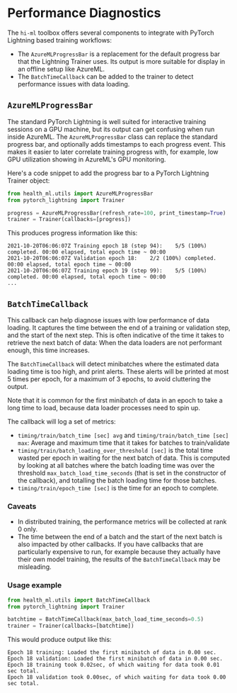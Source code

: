 # Performance Diagnostics

The `hi-ml` toolbox offers several components to integrate with PyTorch Lightning based training workflows:

* The `AzureMLProgressBar` is a replacement for the default progress bar that the Lightning Trainer uses. Its output is
  more suitable for display in an offline setup like AzureML.
* The `BatchTimeCallback` can be added to the trainer to detect performance issues with data loading.

## `AzureMLProgressBar`

The standard PyTorch Lightning is well suited for interactive training sessions on a GPU machine, but its output can get
confusing when run inside AzureML. The `AzureMLProgressBar` class can replace the standard progress bar, and optionally
adds timestamps to each progress event. This makes it easier to later correlate training progress with, for example, low
GPU utilization showing in AzureML's GPU monitoring.

Here's a code snippet to add the progress bar to a PyTorch Lightning Trainer object:

```python
from health_ml.utils import AzureMLProgressBar
from pytorch_lightning import Trainer

progress = AzureMLProgressBar(refresh_rate=100, print_timestamp=True)
trainer = Trainer(callbacks=[progress])
```

This produces progress information like this:
```
2021-10-20T06:06:07Z Training epoch 18 (step 94):    5/5 (100%) completed. 00:00 elapsed, total epoch time ~ 00:00
2021-10-20T06:06:07Z Validation epoch 18:    2/2 (100%) completed. 00:00 elapsed, total epoch time ~ 00:00
2021-10-20T06:06:07Z Training epoch 19 (step 99):    5/5 (100%) completed. 00:00 elapsed, total epoch time ~ 00:00
...
```


## `BatchTimeCallback`

This callback can help diagnose issues with low performance of data loading. It captures the time between the end of a
training or validation step, and the start of the next step. This is often indicative of the time it takes to retrieve
the next batch of data: When the data loaders are not performant enough, this time increases.

The `BatchTimeCallback` will detect minibatches where the estimated data loading time is too high, and print alerts.
These alerts will be printed at most 5 times per epoch, for a maximum of 3 epochs, to avoid cluttering the output.

Note that it is common for the first minibatch of data in an epoch to take a long time to load, because data loader
processes need to spin up.

The callback will log a set of metrics:

* `timing/train/batch_time [sec] avg` and `timing/train/batch_time [sec] max`: Average and maximum time that it takes
  for batches to train/validate
* `timing/train/batch_loading_over_threshold [sec]` is the total time wasted per epoch in waiting for the next batch of
  data. This is computed by looking at all batches where the batch loading time was over the threshold
  `max_batch_load_time_seconds` (that is set in the constructor of the callback), and totalling the batch loading time
  for those batches.
* `timing/train/epoch_time [sec]` is the time for an epoch to complete.

### Caveats

* In distributed training, the performance metrics will be collected at rank 0 only.
* The time between the end of a batch and the start of the next batch is also impacted by other callbacks. If you have
  callbacks that are particularly expensive to run, for example because they actually have their own model training, the
  results of the `BatchTimeCallback` may be misleading.

### Usage example

```python
from health_ml.utils import BatchTimeCallback
from pytorch_lightning import Trainer

batchtime = BatchTimeCallback(max_batch_load_time_seconds=0.5)
trainer = Trainer(callbacks=[batchtime])
```

This would produce output like this:
```
Epoch 18 training: Loaded the first minibatch of data in 0.00 sec.
Epoch 18 validation: Loaded the first minibatch of data in 0.00 sec.
Epoch 18 training took 0.02sec, of which waiting for data took 0.01 sec total.
Epoch 18 validation took 0.00sec, of which waiting for data took 0.00 sec total.
```
